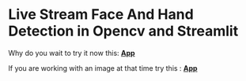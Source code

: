 # Live Stream Face And Hand Detection in Opencv and Streamlit

Why do you wait to try it now this: [**App**](https://livestreamfaceandhand.streamlit.app/)

If you are working with an image at that time try this : [**App**](https://faceandhanddetectionwithsingleimage.streamlit.app/)
